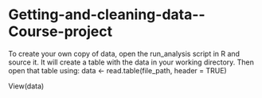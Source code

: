 # Getting-and-cleaning-data--Course-project


To create your own copy of data, open the run_analysis script in R and source it. 
It will create a table with the data in your working directory. 
Then open that table using:
data <- read.table(file_path, header = TRUE) 

View(data)
